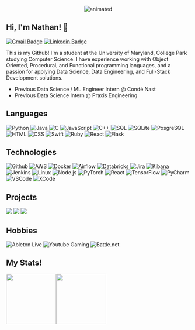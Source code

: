 <p align="center">
  <img src="https://github.com/nathannchung/nathannchung/blob/main/profile_banner.gif" alt="animated" />
</p>

## Hi, I'm Nathan! 👋


[![Gmail Badge](https://img.shields.io/badge/-nathanchung80-000?&logo=Gmail&logoColor=red&link=mailto:nathanchung80@gmail.com)](mailto:nathanchung80@gmail.com)
[![Linkedin Badge](https://img.shields.io/badge/-nchung-000?&logo=Linkedin&logoColor=blue&link=https://www.linkedin.com/in/nathan-c-a67712136/)](https://www.linkedin.com/in/nathan-c-a67712136/)


This is my Github! I'm a student at the University of Maryland, College Park studying Computer Science. I have experience working with Object Oriented, Procedural, and Functional programming languages, and a passion for applying Data Science, Data Engineering, and Full-Stack Development solutions.

- Previous Data Science / ML Engineer Intern @ Condé Nast
- Previous Data Science Intern @ Praxis Engineering


## Languages 
![Python](https://img.shields.io/badge/-Python-000?&logo=Python)
![Java](https://img.shields.io/badge/Java-000?&logo=java&logoColor=orange)
![C](https://img.shields.io/badge/-C-000?&logo=C)
![JavaScript](https://img.shields.io/badge/-JavaScript-000?&logo=JavaScript)
![C++](https://img.shields.io/badge/-C++-000?&logo=c%2b%2b&logoColor=00599C)
![SQL](https://img.shields.io/badge/-SQL-000?&logo=MySQL)
![SQLite](https://img.shields.io/badge/SQLite-000?&logo=sqlite&logoColor=white)
![PosgreSQL](https://img.shields.io/badge/PostgreSQL-000?&logo=postgresql&logoColor=blue)
![HTML](https://img.shields.io/badge/HTML-000?&logo=html5&logoColor=white)
![CSS](https://img.shields.io/badge/CSS-000?&logo=css3&logoColor=green)
![Swift](https://img.shields.io/badge/-Swift-000?&logo=Swift)
![Ruby](https://img.shields.io/badge/Ruby-000?&logo=ruby&logoColor=red)
![React](https://img.shields.io/badge/React-000?&logo=react&logoColor=61DAFB)
![Flask](https://img.shields.io/badge/Flask-000?&logo=flask&logoColor=white)

## Technologies 
![Github](https://img.shields.io/badge/GitHub-000?&logo=github&logoColor=white)
![AWS](https://img.shields.io/badge/-AWS-000?&logo=Amazon-AWS&logoColor=F90)
![Docker](https://img.shields.io/badge/-Docker-000?&logo=Docker)
![Airflow](https://img.shields.io/badge/Airflow-000?&logo=Apache%20Airflow&logoColor=white)
![Databricks](https://img.shields.io/badge/Databricks-000?&logo=Databricks&logoColor=red)
![Jira](https://img.shields.io/badge/Jira-000?&logo=Jira&logoColor=Blue)
![Kibana](https://img.shields.io/badge/Kibana-000?&logo=Kibana&logoColor=006400)
![Jenkins](https://img.shields.io/badge/Jenkins-000?&logo=Jenkins&logoColor=FF8C00)
![Linux](https://img.shields.io/badge/-Linux-000?&logo=Linux)
![Node.js](https://img.shields.io/badge/-Node.js-000?&logo=node.js)
![PyTorch](https://img.shields.io/badge/-PyTorch-000?&logo=PyTorch)
![React](https://img.shields.io/badge/-React-000?&logo=React)
![TensorFlow](https://img.shields.io/badge/-TensorFlow-000?&logo=TensorFlow)
![PyCharm](https://img.shields.io/badge/PyCharm-000?&logo=PyCharm&logoColor=white)
![VSCode](https://img.shields.io/badge/Visual_Studio_Code-000?&logo=visual%20studio%20code&logoColor=white)
![XCode](https://img.shields.io/badge/Xcode-000?&logo=Xcode&logoColor=white)

## Projects 
[![](https://img.shields.io/badge/-🧬%20My%20Website-000)](https://nathannchung.github.io/)
[![](https://img.shields.io/badge/-📈%20COVID‑19%20Dashboard-000)](https://github.com/nathannchung/Stock-Price-Visualization)
[![](https://img.shields.io/badge/-⚽️%20FIFA2021%20Analysis-000)](https://nathanchung20.github.io/)


## Hobbies 
![Ableton Live](https://img.shields.io/badge/Ableton+Live-000?&logo=Ableton+Live&logoColor=white)
![Youtube Gaming](https://img.shields.io/badge/YouTube+Gaming-000?&logo=YouTube+Gaming&logoColor=red)
![Battle.net](https://img.shields.io/badge/Battle.net-000?&logo=battle.net&logoColor=148EFF)


## My Stats!
<a href="https://nathannchung.github.io/"><img height="137px" src="https://github-readme-stats.vercel.app/api?username=nathannchung&hide_title=true&hide_border=true&show_icons=true&include_all_commits=true&count_private=true&line_height=21&text_color=000&icon_color=000&bg_color=0,ea6161,ffc64d,fffc4d,52fa5a&theme=graywhite" /><!-- wi*quL3fcV --><img height="137px" src="https://github-readme-stats.vercel.app/api/top-langs/?username=nathannchung&hide=html&hide_title=true&hide_border=true&layout=compact&langs_count=6&exclude_repo=comp426,Redventures-Movie-Quotes&text_color=000&icon_color=fff&bg_color=0,52fa5a,4dfcff,c64dff&theme=graywhite" /></a>
